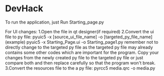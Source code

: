 # DevHack

To run the application, just Run Starting_page.py

For UI changes:
1.Open the file in qt designer(if required)
2.Convert the ui file to py file:
    pyuic5 -x [source_ui_file_name] -o [targeted_py_file_name]
    (example) pyuic5 -x Starting_Page.ui -o Starting_page1.py
    remember not to directly change to the targeted py file as the targeted py file may already contains some other codes which are important for the program. Copy your changes from the newly created py file to the targeted py file or just compare both and then replace carefully so that the program won't break.
3.Convert the resources file to the a py file:
    pyrcc5 media.qrc -o media.py
